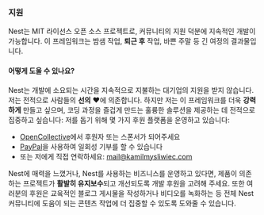 ### 지원

Nest는 MIT 라이선스 오픈 소스 프로젝트로, 커뮤니티의 지원 덕분에 지속적인 개발이 가능합니다. 이 프레임워크는 밤샘 작업, **퇴근 후** 작업, 바쁜 주말 등 긴 여정의 결과물입니다.

#### 어떻게 도울 수 있나요?

Nest는 개발에 소요되는 시간을 지속적으로 지불하는 대기업의 지원을 받지 않습니다. 저는 전적으로 사람들의 **선의** ❤️에 의존합니다. 하지만 저는 이 프레임워크를 더욱 **강력하게** 만들고 싶으며, 코딩 과정을 즐겁게 만드는 훌륭한 솔루션을 제공하는 데 전적으로 집중하고 싶습니다: 저를 돕기 위해 몇 가지 후원 플랫폼을 운영하고 있습니다:

- [OpenCollective](https://opencollective.com/nest)에서 후원자 또는 스폰서가 되어주세요
- [PayPal](https://paypal.me/kamilmysliwiec)을 사용하여 일회성 기부를 할 수 있습니다
- 또는 저에게 직접 연락하세요: [mail@kamilmysliwiec.com](mailto:mail@kamilmysliwiec.com)

Nest에 매력을 느꼈거나, Nest를 사용하는 비즈니스를 운영하고 있다면, 제품이 의존하는 프로젝트가 **활발히 유지보수**되고 개선되도록 개발 후원을 고려해 주세요. 또한 여러분의 후원은 교육적인 블로그 게시물을 작성하거나 비디오를 녹화하는 등 전체 Nest 커뮤니티에 도움이 되는 콘텐츠 작업에 더 집중할 수 있도록 도와줄 수 있습니다.
